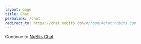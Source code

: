 ```yaml
---
layout: page
title: Chat
permalink: /chat
redirect_to: https://chat.nubits.com/#/room/#chat:nubits.com
---
```

Continue to <a href="{{ page.redirect_to }}">NuBits Chat</a>.
